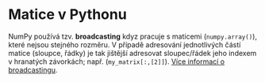 # Matice v Pythonu
NumPy používá tzv. **broadcasting** kdyz pracuje s maticemi (`numpy.array()`), které nejsou stejného rozměru. V případě adresování jednotlivých částí matice (sloupce, řádky) je tak jištější adresovat sloupec/řádek jeho indexem v hranatých závorkách; např. (`my_matrix[:,[2]]`). [Více informací o broadcastingu](https://numpy.org/devdocs/user/theory.broadcasting.html).

